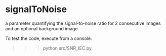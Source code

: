 # signalToNoise
a parameter quantifying the signal-to-noise ratio for 2 consecutive images and an optional background image


To test the code, execute from a console:
>>> python src/SNR_IEC.py